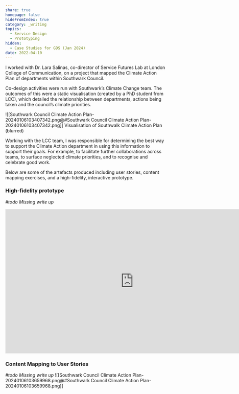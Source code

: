 ```yaml
---
share: true
homepage: false
hideFromIndex: true
category: _writing
topics:
  - Service Design
  - Prototyping
hidden:
  - Case Studies for GDS (Jan 2024)
date: 2022-04-10
---
```



I worked with Dr. Lara Salinas, co-director of Service Futures Lab at London College of Communication, on a project that mapped the Climate Action Plan of departments within Southwark Council. 

Co-design activities were run with Southwark’s Climate Change team. The outcomes of this were a static visualisation (created by a PhD student from LCC), which detailed the relationship between departments, actions being taken and the council’s climate priorities.

![[Southwark Council Climate Action Plan-20240106103407342.png@#Southwark Council Climate Action Plan-20240106103407342.png]]
<span class="figcaption">Visualisation of Southwalk Climate Action Plan (blurred)</span>

Working with the LCC team, I was responsible for determining the best way to support the Climate Action department in using this information to support their goals. For example, to facilitate further collaborations across teams, to surface neglected climate priorities, and to recognise and celebrate good work.


Below are some of the artefacts produced including user stories, content mapping exercises, and a high-fidelity, interactive prototype. 

### High-fidelity prototype
*#todo Missing write up*
<iframe style="border: 1px solid rgba(0, 0, 0, 0.1);" width="800" height="450" src="https://www.figma.com/embed?embed_host=share&url=https%3A%2F%2Fwww.figma.com%2Fproto%2FbY7IodVpFZj4hWSEjLv3X1%2F038---Lara-Salinas---Southwark-Council%3Ftype%3Ddesign%26node-id%3D90-1270%26t%3DVTVX7v2Ez9wQttfX-1%26scaling%3Dscale-down%26page-id%3D87%253A1543%26starting-point-node-id%3D90%253A1270%26mode%3Ddesign" allowfullscreen></iframe>

### Content Mapping  to User Stories
*#todo Missing write up*
![[Southwark Council Climate Action Plan-20240106103659968.png@#Southwark Council Climate Action Plan-20240106103659968.png]]